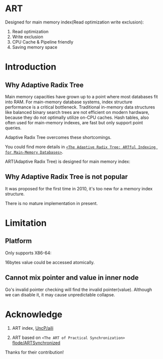 # ART

Designed for main memory index(Read optimization write exclusion):

1. Read optimization
2. Write exclusion
3. CPU Cache & Pipeline friendly
4. Saving memory space

# Introduction

## Why Adaptive Radix Tree

Main memory capacities have grown up to a point
where most databases fit into RAM. For main-memory database
systems, index structure performance is a critical bottleneck.
Traditional in-memory data structures like balanced binary
search trees are not efficient on modern hardware, because they
do not optimally utilize on-CPU caches. Hash tables, also often
used for main-memory indexes, are fast but only support point
queries.

Adaptive Radix Tree overcomes these shortcomings.

You could find more details in [`<The Adaptive Radix Tree: ARTful Indexing for Main-Memory Databases>`](https://db.in.tum.de/~leis/papers/ART.pdf).

ART(Adaptive Radix Tree) is designed for main memory index:

## Why Adaptive Radix Tree is not popular

It was proposed for the first time in 2010, it's too new for a memory index structure.

There is no mature implementation in present.

# Limitation

## Platform

Only supports X86-64:

16bytes value could be accessed atomically.

## Cannot mix pointer and value in inner node

Go's invalid pointer checking will find the invalid pointer(value). Although we can disable it,
it may cause unpredictable collapse.

# Acknowledge

1. ART index, [UncP/aili](https://github.com/UncP/aili/tree/master/art) 

2. ART based on `<The ART of Practical Synchronization>` [flode/ARTSynchronized](https://github.com/flode/ARTSynchronized)

Thanks for their contribution!

